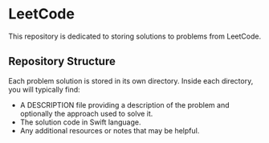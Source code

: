 # LeetCode

This repository is dedicated to storing solutions to problems from LeetCode.

## Repository Structure

Each problem solution is stored in its own directory. Inside each directory, you will typically find:
- A DESCRIPTION file providing a description of the problem and optionally the approach used to solve it.
- The solution code in Swift language.
- Any additional resources or notes that may be helpful.
